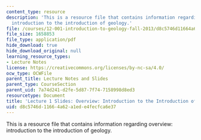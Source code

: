 ```yaml
---
content_type: resource
description: 'This is a resource file that contains information regarding overview:
  introduction to the introduction of geology.'
file: /courses/12-001-introduction-to-geology-fall-2013/d8c5746d11664a62a1ede4fecfca6e37_MIT12_001F13_Lecture1slides.pdf
file_size: 1658853
file_type: application/pdf
hide_download: true
hide_download_original: null
learning_resource_types:
- Lecture Notes
license: https://creativecommons.org/licenses/by-nc-sa/4.0/
ocw_type: OCWFile
parent_title: Lecture Notes and Slides
parent_type: CourseSection
parent_uid: 7a74d241-d2fe-5d87-7f74-7158998d8ed3
resourcetype: Document
title: 'Lecture 1 Slides: Overview: Introduction to the Introduction of Geology'
uid: d8c5746d-1166-4a62-a1ed-e4fecfca6e37
---
```

This is a resource file that contains information regarding overview: introduction to the introduction of geology.